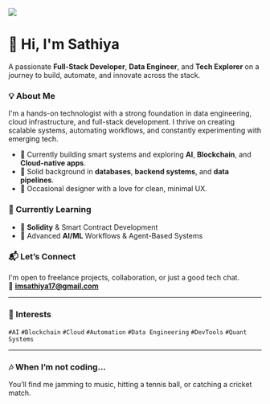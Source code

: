 <!-- GitHub Profile Cover Stats -->
[![](https://visitcount.itsvg.in/api?id=imsathiya17&label=Profile%20Views&color=0&icon=5&pretty=false)](https://visitcount.itsvg.in)

# 👋 Hi, I'm Sathiya

A passionate **Full-Stack Developer**, **Data Engineer**, and **Tech Explorer** on a journey to build, automate, and innovate across the stack.

### 💡 About Me
I'm a hands-on technologist with a strong foundation in data engineering, cloud infrastructure, and full-stack development. I thrive on creating scalable systems, automating workflows, and constantly experimenting with emerging tech.

- 🔧 Currently building smart systems and exploring **AI**, **Blockchain**, and **Cloud-native apps**.
- 💾 Solid background in **databases**, **backend systems**, and **data pipelines**.
- 🎨 Occasional designer with a love for clean, minimal UX.

### 🧠 Currently Learning
- 📜 **Solidity** & Smart Contract Development
- 🤖 Advanced **AI/ML** Workflows & Agent-Based Systems

### 📬 Let’s Connect
I'm open to freelance projects, collaboration, or just a good tech chat.  
📩 **imsathiya17@gmail.com**

---

### 🎯 Interests
`#AI` `#Blockchain` `#Cloud` `#Automation` `#Data Engineering` `#DevTools` `#Quant Systems`

---

### 🎶 When I’m not coding...
You’ll find me jamming to music, hitting a tennis ball, or catching a cricket match.
